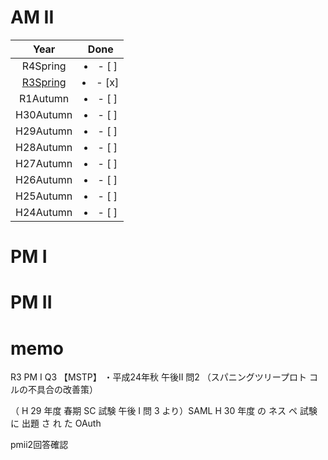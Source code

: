 # AM II

|              Year               |      Done       |
| :-----------------------------: | :-------------: |
|            R4Spring             | <li>- [ ] </li> |
| [R3Spring](R3Spring/AM%20II.md) | <li>- [x] </li> |
|            R1Autumn             | <li>- [ ] </li> |
|            H30Autumn            | <li>- [ ] </li> |
|            H29Autumn            | <li>- [ ] </li> |
|            H28Autumn            | <li>- [ ] </li> |
|            H27Autumn            | <li>- [ ] </li> |
|            H26Autumn            | <li>- [ ] </li> |
|            H25Autumn            | <li>- [ ] </li> |
|            H24Autumn            | <li>- [ ] </li> |

# PM I

# PM II

# memo

R3 PM I Q3
【MSTP】 ・平成24年秋 午後Ⅱ 問2 （スパニングツリープロト コルの不具合の改善策）

（ H 29 年度 春期 SC 試験 午後 Ⅰ 問 3 より）SAML
H 30 年度 の ネス ペ 試験 に 出題 さ れ た OAuth

pmii2回答確認
